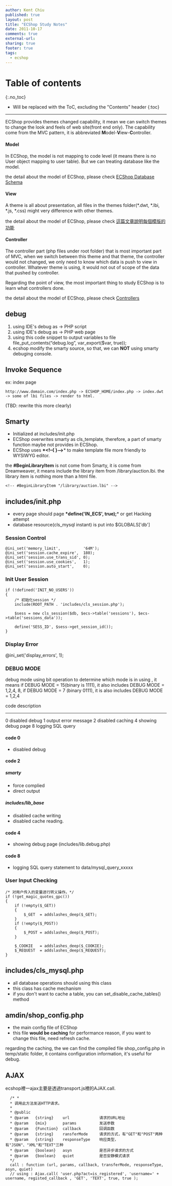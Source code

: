 ```yaml
---
author: Kent Chiu
published: true
layout: post
title: "ECShop Study Notes"
date: 2011-10-17
comments: true
external-url:
sharing: true
footer: true
tags:
  - ecshop
---
```


# Table of contents
{:.no_toc}

* Will be replaced with the ToC, excluding the "Contents" header
{:toc}

----------------------------------------------------------------




ECShop provides themes changed capability, it mean we can switch themes
to change the look and feels of web site(front end only). The capability
come from the MVC pattern, it is abbreviated
**M**odel-**V**iew-**C**ontroller.

#### Model

In ECShop, the model is not mapping to code level (it means there is no
User object mapping to user table). But we can treating database like
the model.

the detail about the model of ECShop, please check [ECShop Database
Schema](http://wiki.kent-chiu.com/doku.php?id=ecshop:database_schema "ecshop:database_schema")

#### View

A theme is all about presentation, all files in the themes
folder(\*.dwt, \*.lbi, \*.js, \*.css) might very difference with other
themes.

the detail about the model of ECShop, please check
[這篇文章說明每個模版的功能](http://wiki.kent-chiu.com/doku.php?id=ecshop:template_index "ecshop:template_index")

#### Controller

The controller part (php files under root folder) that is most important
part of MVC, when we switch between this theme and that theme, the
controller would not changed, we only need to know which data is push to
view in controller. Whatever theme is using, it would not out of scope
of the data that pushed by controller.

Regarding the point of view, the most important thing to study ECShop is
to learn what controllers done.

the detail about the model of ECShop, please check
[Controllers](http://wiki.kent-chiu.com/doku.php?id=ecshop:controller_pages "ecshop:controller_pages")

debug
-----

1.  using IDE's debug as → PHP script
2.  using IDE's debug as → PHP web page
3.  using this code snippet to output variables to file
    file\_put\_contents(“debug.log”, var\_export(\$var, true));
4.  ecshop modify the smarty source, so that, we can **NOT** using
    smarty debuging console.

Invoke Sequence
---------------

ex: index page


```
http://www.domain.com/index.php -> ECSHOP_HOME/index.php -> index.dwt -> some of lbi files -> render to html.

```

(TBD: rewrite this more clearly)

Smarty
------

-   Initialized at includes/init.php
-   ECShop overwrites smarty as cls\_template, therefore, a part of
    smarty function maybe not provides in ECShop.
-   ECShop uses **\*\<!–{ }–\>**\* to make template file more friendly
    to WYSIWYG editor.

the **\#BeginLibraryItem** is not come from Smarty, it is come from
Dreamweaver, it means include the library item from
/library/auction.lbi. the library item is nothing more than a html file.


```
<!-- #BeginLibraryItem "/library/auction.lbi" --> 

```

includes/init.php
-----------------

-   every page should page **\*define('IN\_ECS', true);**\* or get
    Hacking attempt
-   database resource(cls\_mysql instant) is put into \$GLOBALS['db']

### Session Control


```
@ini_set('memory_limit',          '64M');
@ini_set('session.cache_expire',  180);
@ini_set('session.use_trans_sid', 0);
@ini_set('session.use_cookies',   1);
@ini_set('session.auto_start',    0);

```

### Init User Session


```
if (!defined('INIT_NO_USERS'))
{
    /* 初始化session */
    include(ROOT_PATH . 'includes/cls_session.php');
 
    $sess = new cls_session($db, $ecs->table('sessions'), $ecs->table('sessions_data'));
 
    define('SESS_ID', $sess->get_session_id());
}

```

### Display Error

@ini\_set('display\_errors', 1);

### DEBUG MODE

debug mode using bit operation to determine which mode is in using , it
means if DEBUG MODE = 15(binary is 1111), it also includes DEBUG MODE =
1,2,4, 8, if DEBUG MODE = 7 (binary 0111), it is also includes DEBUG
MODE = 1,2,4

  code   description
  ------ ----------------------
  0      disabled debug
  1      output error message
  2      disabled caching
  4      showing debug page
  8      logging SQL query

#### code 0

-   disabled debug

#### code 2

##### smarty

-   force complied
-   direct output

##### includes/lib\_base

-   disabled cache writing
-   disabled cache reading.

#### code 4

-   showing debug page (includes/lib.debug.php)

#### code 8

-   logging SQL query statement to data/mysql\_query\_xxxxx

### User Input Checking


```
/* 对用户传入的变量进行转义操作。*/
if (!get_magic_quotes_gpc())
{
    if (!empty($_GET))
    {
        $_GET  = addslashes_deep($_GET);
    }
    if (!empty($_POST))
    {
        $_POST = addslashes_deep($_POST);
    }
 
    $_COOKIE   = addslashes_deep($_COOKIE);
    $_REQUEST  = addslashes_deep($_REQUEST);
}

```

includes/cls\_mysql.php
-----------------------

-   all database operations should using this class
-   this class has cache mechanism
-   if you don't want to cache a table, you can
    set\_disable\_cache\_tables() method

amdin/shop\_config.php
----------------------

-   the main config file of ECShop
-   this file **would be caching** for performance reason, if you want
    to change this file, need refresh cache.

regarding the caching, the we can find the compiled file
shop\_config.php in temp/static folder, it contains configuration
information, it's useful for debug.

AJAX
----

ecshop裡一ajax主要是透過transport.js裡的AJAX.call.


```
  /* *
  * 调用此方法发送HTTP请求。
  *
  * @public
  * @param   {string}    url             请求的URL地址
  * @param   {mix}       params          发送参数
  * @param   {Function}  callback        回调函数
  * @param   {string}    ransferMode     请求的方式，有"GET"和"POST"两种
  * @param   {string}    responseType    响应类型，有"JSON"、"XML"和"TEXT"三种
  * @param   {boolean}   asyn            是否异步请求的方式
  * @param   {boolean}   quiet           是否安静模式请求
  */
  call : function (url, params, callback, transferMode, responseType, asyn, quiet)
  // using : Ajax.call( 'user.php?act=is_registered', 'username=' + username, registed_callback , 'GET', 'TEXT', true, true );

```

